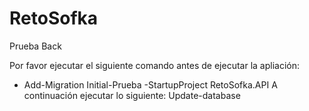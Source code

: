 # RetoSofka
 Prueba Back

Por favor ejecutar el siguiente comando antes de ejecutar la apliación: 
 - Add-Migration Initial-Prueba -StartupProject RetoSofka.API
A continuación ejecutar lo siguiente:
 Update-database
